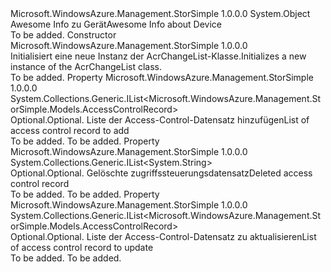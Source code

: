 <Type Name="AcrChangeList" FullName="Microsoft.WindowsAzure.Management.StorSimple.Models.AcrChangeList">
  <TypeSignature Language="C#" Value="public class AcrChangeList" />
  <TypeSignature Language="ILAsm" Value=".class public auto ansi beforefieldinit AcrChangeList extends System.Object" />
  <TypeSignature Language="DocId" Value="T:Microsoft.WindowsAzure.Management.StorSimple.Models.AcrChangeList" />
  <TypeSignature Language="VB.NET" Value="Public Class AcrChangeList" />
  <TypeSignature Language="F#" Value="type AcrChangeList = class" />
  <AssemblyInfo>
    <AssemblyName>Microsoft.WindowsAzure.Management.StorSimple</AssemblyName>
    <AssemblyVersion>1.0.0.0</AssemblyVersion>
  </AssemblyInfo>
  <Base>
    <BaseTypeName>System.Object</BaseTypeName>
  </Base>
  <Interfaces />
  <Docs>
    <summary>
            <span data-ttu-id="5ec19-101">Awesome Info zu Gerät</span><span class="sxs-lookup"><span data-stu-id="5ec19-101">Awesome Info about Device</span></span>
            </summary>
    <remarks>To be added.</remarks>
  </Docs>
  <Members>
    <Member MemberName=".ctor">
      <MemberSignature Language="C#" Value="public AcrChangeList ();" />
      <MemberSignature Language="ILAsm" Value=".method public hidebysig specialname rtspecialname instance void .ctor() cil managed" />
      <MemberSignature Language="DocId" Value="M:Microsoft.WindowsAzure.Management.StorSimple.Models.AcrChangeList.#ctor" />
      <MemberSignature Language="VB.NET" Value="Public Sub New ()" />
      <MemberType>Constructor</MemberType>
      <AssemblyInfo>
        <AssemblyName>Microsoft.WindowsAzure.Management.StorSimple</AssemblyName>
        <AssemblyVersion>1.0.0.0</AssemblyVersion>
      </AssemblyInfo>
      <Parameters />
      <Docs>
        <summary>
            <span data-ttu-id="5ec19-102">Initialisiert eine neue Instanz der AcrChangeList-Klasse.</span><span class="sxs-lookup"><span data-stu-id="5ec19-102">Initializes a new instance of the AcrChangeList class.</span></span>
            </summary>
        <remarks>To be added.</remarks>
      </Docs>
    </Member>
    <Member MemberName="Added">
      <MemberSignature Language="C#" Value="public System.Collections.Generic.IList&lt;Microsoft.WindowsAzure.Management.StorSimple.Models.AccessControlRecord&gt; Added { get; set; }" />
      <MemberSignature Language="ILAsm" Value=".property instance class System.Collections.Generic.IList`1&lt;class Microsoft.WindowsAzure.Management.StorSimple.Models.AccessControlRecord&gt; Added" />
      <MemberSignature Language="DocId" Value="P:Microsoft.WindowsAzure.Management.StorSimple.Models.AcrChangeList.Added" />
      <MemberSignature Language="VB.NET" Value="Public Property Added As IList(Of AccessControlRecord)" />
      <MemberSignature Language="F#" Value="member this.Added : System.Collections.Generic.IList&lt;Microsoft.WindowsAzure.Management.StorSimple.Models.AccessControlRecord&gt; with get, set" Usage="Microsoft.WindowsAzure.Management.StorSimple.Models.AcrChangeList.Added" />
      <MemberType>Property</MemberType>
      <AssemblyInfo>
        <AssemblyName>Microsoft.WindowsAzure.Management.StorSimple</AssemblyName>
        <AssemblyVersion>1.0.0.0</AssemblyVersion>
      </AssemblyInfo>
      <ReturnValue>
        <ReturnType>System.Collections.Generic.IList&lt;Microsoft.WindowsAzure.Management.StorSimple.Models.AccessControlRecord&gt;</ReturnType>
      </ReturnValue>
      <Docs>
        <summary>
            <span data-ttu-id="5ec19-103">Optional.</span><span class="sxs-lookup"><span data-stu-id="5ec19-103">Optional.</span></span> <span data-ttu-id="5ec19-104">Liste der Access-Control-Datensatz hinzufügen</span><span class="sxs-lookup"><span data-stu-id="5ec19-104">List of access control record to add</span></span>
            </summary>
        <value>To be added.</value>
        <remarks>To be added.</remarks>
      </Docs>
    </Member>
    <Member MemberName="Deleted">
      <MemberSignature Language="C#" Value="public System.Collections.Generic.IList&lt;string&gt; Deleted { get; set; }" />
      <MemberSignature Language="ILAsm" Value=".property instance class System.Collections.Generic.IList`1&lt;string&gt; Deleted" />
      <MemberSignature Language="DocId" Value="P:Microsoft.WindowsAzure.Management.StorSimple.Models.AcrChangeList.Deleted" />
      <MemberSignature Language="VB.NET" Value="Public Property Deleted As IList(Of String)" />
      <MemberSignature Language="F#" Value="member this.Deleted : System.Collections.Generic.IList&lt;string&gt; with get, set" Usage="Microsoft.WindowsAzure.Management.StorSimple.Models.AcrChangeList.Deleted" />
      <MemberType>Property</MemberType>
      <AssemblyInfo>
        <AssemblyName>Microsoft.WindowsAzure.Management.StorSimple</AssemblyName>
        <AssemblyVersion>1.0.0.0</AssemblyVersion>
      </AssemblyInfo>
      <ReturnValue>
        <ReturnType>System.Collections.Generic.IList&lt;System.String&gt;</ReturnType>
      </ReturnValue>
      <Docs>
        <summary>
            <span data-ttu-id="5ec19-105">Optional.</span><span class="sxs-lookup"><span data-stu-id="5ec19-105">Optional.</span></span> <span data-ttu-id="5ec19-106">Gelöschte zugriffssteuerungsdatensatz</span><span class="sxs-lookup"><span data-stu-id="5ec19-106">Deleted access control record</span></span>
            </summary>
        <value>To be added.</value>
        <remarks>To be added.</remarks>
      </Docs>
    </Member>
    <Member MemberName="Updated">
      <MemberSignature Language="C#" Value="public System.Collections.Generic.IList&lt;Microsoft.WindowsAzure.Management.StorSimple.Models.AccessControlRecord&gt; Updated { get; set; }" />
      <MemberSignature Language="ILAsm" Value=".property instance class System.Collections.Generic.IList`1&lt;class Microsoft.WindowsAzure.Management.StorSimple.Models.AccessControlRecord&gt; Updated" />
      <MemberSignature Language="DocId" Value="P:Microsoft.WindowsAzure.Management.StorSimple.Models.AcrChangeList.Updated" />
      <MemberSignature Language="VB.NET" Value="Public Property Updated As IList(Of AccessControlRecord)" />
      <MemberSignature Language="F#" Value="member this.Updated : System.Collections.Generic.IList&lt;Microsoft.WindowsAzure.Management.StorSimple.Models.AccessControlRecord&gt; with get, set" Usage="Microsoft.WindowsAzure.Management.StorSimple.Models.AcrChangeList.Updated" />
      <MemberType>Property</MemberType>
      <AssemblyInfo>
        <AssemblyName>Microsoft.WindowsAzure.Management.StorSimple</AssemblyName>
        <AssemblyVersion>1.0.0.0</AssemblyVersion>
      </AssemblyInfo>
      <ReturnValue>
        <ReturnType>System.Collections.Generic.IList&lt;Microsoft.WindowsAzure.Management.StorSimple.Models.AccessControlRecord&gt;</ReturnType>
      </ReturnValue>
      <Docs>
        <summary>
            <span data-ttu-id="5ec19-107">Optional.</span><span class="sxs-lookup"><span data-stu-id="5ec19-107">Optional.</span></span> <span data-ttu-id="5ec19-108">Liste der Access-Control-Datensatz zu aktualisieren</span><span class="sxs-lookup"><span data-stu-id="5ec19-108">List of access control record to update</span></span>
            </summary>
        <value>To be added.</value>
        <remarks>To be added.</remarks>
      </Docs>
    </Member>
  </Members>
</Type>